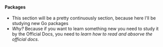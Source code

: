 #### Packages
- This section will be a pretty continuously section, because here I'll be studying new Go packages
- _Why?_ Because if you want to learn something new you need to study it by the Official Docs, you need to _learn how to read and absorve the official docs_.